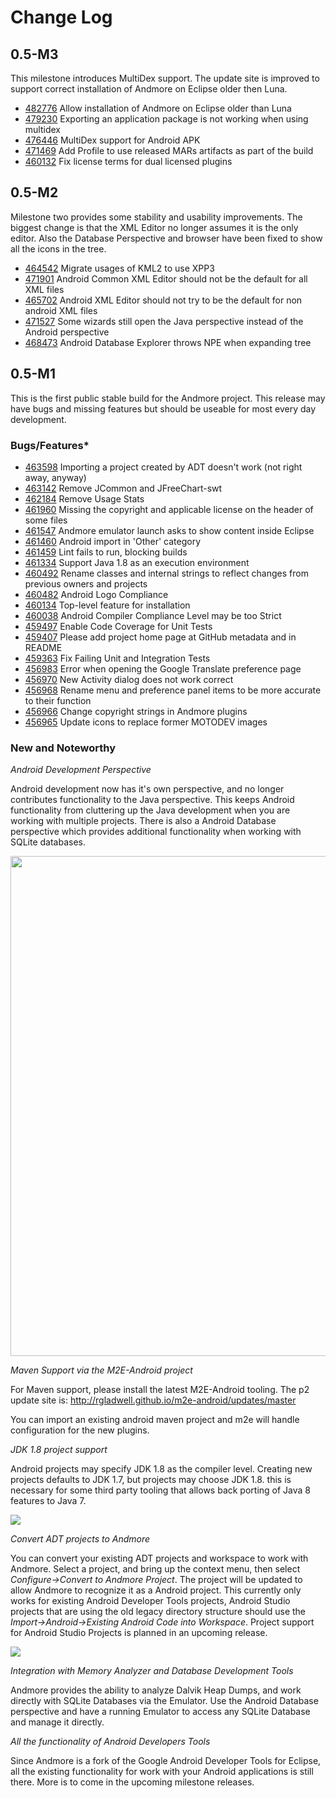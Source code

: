 # Change Log

## 0.5-M3

This milestone introduces MultiDex support. The update site is improved to support correct installation of Andmore on Eclipse older then Luna.

* [482776](https://bugs.eclipse.org/bugs/show_bug.cgi?id=482776) Allow installation of Andmore on Eclipse older than Luna 
* [479230](https://bugs.eclipse.org/bugs/show_bug.cgi?id=479230) Exporting an application package is not working when using multidex
* [476446](https://bugs.eclipse.org/bugs/show_bug.cgi?id=476446) MultiDex support for Android APK
* [471469](https://bugs.eclipse.org/bugs/show_bug.cgi?id=471469) Add Profile to use released MARs artifacts as part of the build
* [460132](https://bugs.eclipse.org/bugs/show_bug.cgi?id=460132) Fix license terms for dual licensed plugins 

## 0.5-M2

Milestone two provides some stability and usability improvements.  The biggest change is that the XML Editor no longer assumes it is the only editor.
Also the Database Perspective and browser have been fixed to show all the icons in the tree.

* [464542](https://bugs.eclipse.org/bugs/show_bug.cgi?id=464542) Migrate usages of KML2 to use XPP3
* [471901](https://bugs.eclipse.org/bugs/show_bug.cgi?id=471901) Android Common XML Editor should not be the default for all XML files
* [465702](https://bugs.eclipse.org/bugs/show_bug.cgi?id=465702) Android XML Editor should not try to be the default for non android XML files
* [471527](https://bugs.eclipse.org/bugs/show_bug.cgi?id=471527) Some wizards still open the Java perspective instead of the Android perspective
* [468473](https://bugs.eclipse.org/bugs/show_bug.cgi?id=468473) Android Database Explorer throws NPE when expanding tree

## 0.5-M1

This is the first public stable build for the Andmore project.  This release may have bugs and missing features but should be
useable for most every day development.


### Bugs/Features*

* [463598](https://bugs.eclipse.org/bugs/show_bug.cgi?id=463598) Importing a project created by ADT doesn't work (not right away, anyway)
* [463142](https://bugs.eclipse.org/bugs/show_bug.cgi?id=463142) Remove JCommon and JFreeChart-swt
* [462184](https://bugs.eclipse.org/bugs/show_bug.cgi?id=462184) Remove Usage Stats
* [461960](https://bugs.eclipse.org/bugs/show_bug.cgi?id=461960) Missing the copyright and applicable license on the header of some files
* [461547](https://bugs.eclipse.org/bugs/show_bug.cgi?id=461547) Andmore emulator launch asks to show content inside Eclipse
* [461460](https://bugs.eclipse.org/bugs/show_bug.cgi?id=461460) Android import in 'Other' category
* [461459](https://bugs.eclipse.org/bugs/show_bug.cgi?id=461459) Lint fails to run, blocking builds
* [461334](https://bugs.eclipse.org/bugs/show_bug.cgi?id=461334) Support Java 1.8 as an execution environment
* [460492](https://bugs.eclipse.org/bugs/show_bug.cgi?id=460492) Rename classes and internal strings to reflect changes from previous owners and projects
* [460482](https://bugs.eclipse.org/bugs/show_bug.cgi?id=460482) Android Logo Compliance
* [460134](https://bugs.eclipse.org/bugs/show_bug.cgi?id=460134) Top-level feature for installation
* [460038](https://bugs.eclipse.org/bugs/show_bug.cgi?id=460038) Android Compiler Compliance Level may be too Strict
* [459497](https://bugs.eclipse.org/bugs/show_bug.cgi?id=459497) Enable Code Coverage for Unit Tests
* [459407](https://bugs.eclipse.org/bugs/show_bug.cgi?id=459407) Please add project home page at GitHub metadata and in README
* [459363](https://bugs.eclipse.org/bugs/show_bug.cgi?id=459363) Fix Failing Unit and Integration Tests
* [456983](https://bugs.eclipse.org/bugs/show_bug.cgi?id=456983) Error when opening the Google Translate preference page
* [456970](https://bugs.eclipse.org/bugs/show_bug.cgi?id=456970) New Activity dialog does not work correct
* [456968](https://bugs.eclipse.org/bugs/show_bug.cgi?id=456968) Rename menu and preference panel items to be more accurate to their function
* [456966](https://bugs.eclipse.org/bugs/show_bug.cgi?id=456966) Change copyright strings in Andmore plugins
* [456965](https://bugs.eclipse.org/bugs/show_bug.cgi?id=456965) Update icons to replace former MOTODEV images

### New and Noteworthy

*Android Development Perspective*

Android development now has it's own perspective, and no longer contributes functionality to the Java perspective.  This keeps Android functionality
from cluttering up the Java development when you are working with multiple projects.   There is also a Android Database perspective which provides
additional functionality when working with SQLite databases.

<img src="http://ibin.co/1yuJHqH40cgL" height="800" width="600"/>


*Maven Support via the M2E-Android project*

For Maven support, please install the latest M2E-Android tooling. The p2 update site is: http://rgladwell.github.io/m2e-android/updates/master

You can import an existing android maven project and m2e will handle configuration for the new plugins.


*JDK 1.8 project support*

Android projects may specify JDK 1.8 as the compiler level.  Creating new projects defaults to JDK 1.7, but projects may choose JDK 1.8.
this is necessary for some third party tooling that allows back porting of Java 8 features to Java 7.

<img src="http://ibin.co/1yuOVc1NQuF4"/>

*Convert ADT projects to Andmore*

You can convert your existing ADT projects and workspace to work with Andmore.  Select a project, and bring up the context menu, then select
*Configure->Convert to Andmore Project*.  The project will be updated to allow Andmore to recognize it as a Android project.   This currently
only works for existing Android Developer Tools projects, Android Studio projects that are using the old legacy directory structure should use
the *Import->Android->Existing Android Code into Workspace*.  Project support for Android Studio Projects is planned in an upcoming release.

<img src="http://ibin.co/1yuQ3SmODslo"/>

*Integration with Memory Analyzer and Database Development Tools*

Andmore provides the ability to analyze Dalvik Heap Dumps, and work directly with SQLite Databases via the Emulator.  Use the Android Database
perspective and have a running Emulator to access any SQLite Database and manage it directly.

*All the functionality of Android Developers Tools*

Since Andmore is a fork of the Google Android Developer Tools for Eclipse, all the existing functionality for work with your Android applications
is still there.  More is to come in the upcoming milestone releases.
